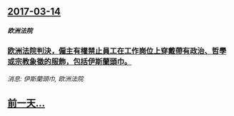 ## [2017-03-14](/news/2017/03/14/index.md)

##### 欧洲法院
### [欧洲法院判決，僱主有權禁止員工在工作崗位上穿戴帶有政治、哲學或宗教象徵的服飾，包括伊斯蘭頭巾。 ](/news/2017/03/14/欧洲法院判決-僱主有權禁止員工在工作崗位上穿戴帶有政治-哲學或宗教象徵的服飾-包括伊斯蘭頭巾.md)
_消息: 伊斯蘭頭巾, 欧洲法院_

## [前一天...](/news/2017/03/13/index.md)

